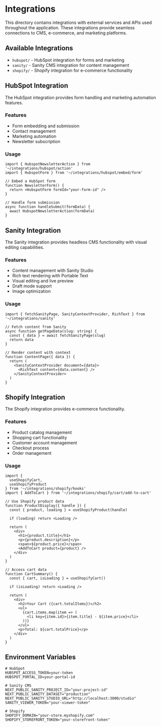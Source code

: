# Integrations

This directory contains integrations with external services and APIs used throughout the application. These integrations provide seamless connections to CMS, e-commerce, and marketing platforms.

## Available Integrations

- `hubspot/` - HubSpot integration for forms and marketing
- `sanity/` - Sanity CMS integration for content management
- `shopify/` - Shopify integration for e-commerce functionality

## HubSpot Integration

The HubSpot integration provides form handling and marketing automation features.

### Features

- Form embedding and submission
- Contact management
- Marketing automation
- Newsletter subscription

### Usage

```tsx
import { HubspotNewsletterAction } from '~/integrations/hubspot/action'
import { HubspotForm } from '~/integrations/hubspot/embed/form'

// Embed a HubSpot form
function NewsletterForm() {
  return <HubspotForm formId="your-form-id" />
}

// Handle form submission
async function handleSubmit(formData) {
  await HubspotNewsletterAction(formData)
}
```

## Sanity Integration

The Sanity integration provides headless CMS functionality with visual editing capabilities.

### Features

- Content management with Sanity Studio
- Rich text rendering with Portable Text
- Visual editing and live preview
- Draft mode support
- Image optimization

### Usage

```tsx
import { fetchSanityPage, SanityContextProvider, RichText } from '~/integrations/sanity'

// Fetch content from Sanity
async function getPageData(slug: string) {
  const { data } = await fetchSanityPage(slug)
  return data
}

// Render content with context
function ContentPage({ data }) {
  return (
    <SanityContextProvider document={data}>
      <RichText content={data.content} />
    </SanityContextProvider>
  )
}
```

## Shopify Integration

The Shopify integration provides e-commerce functionality.

### Features

- Product catalog management
- Shopping cart functionality
- Customer account management
- Checkout process
- Order management

### Usage

```tsx
import { 
  useShopifyCart, 
  useShopifyProduct 
} from '~/integrations/shopify/hooks'
import { AddToCart } from '~/integrations/shopify/cart/add-to-cart'

// Use Shopify product data
function ProductDisplay({ handle }) {
  const { product, loading } = useShopifyProduct(handle)
  
  if (loading) return <Loading />
  
  return (
    <div>
      <h1>{product.title}</h1>
      <p>{product.description}</p>
      <span>${product.price}</span>
      <AddToCart product={product} />
    </div>
  )
}

// Access cart data
function CartSummary() {
  const { cart, isLoading } = useShopifyCart()
  
  if (isLoading) return <Loading />
  
  return (
    <div>
      <h2>Your Cart ({cart.totalItems})</h2>
      <ul>
        {cart.items.map(item => (
          <li key={item.id}>{item.title} - ${item.price}</li>
        ))}
      </ul>
      <p>Total: ${cart.totalPrice}</p>
    </div>
  )
}
```

## Environment Variables

```env
# HubSpot
HUBSPOT_ACCESS_TOKEN=your-token
HUBSPOT_PORTAL_ID=your-portal-id

# Sanity CMS
NEXT_PUBLIC_SANITY_PROJECT_ID="your-project-id"
NEXT_PUBLIC_SANITY_DATASET="production"
NEXT_PUBLIC_SANITY_STUDIO_URL="http://localhost:3000/studio"
SANITY_VIEWER_TOKEN="your-viewer-token"

# Shopify
SHOPIFY_DOMAIN="your-store.myshopify.com"
SHOPIFY_STOREFRONT_TOKEN="your-storefront-token"

```
